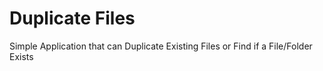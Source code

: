 # Duplicate Files
 Simple Application that can Duplicate Existing Files or Find if a File/Folder Exists
